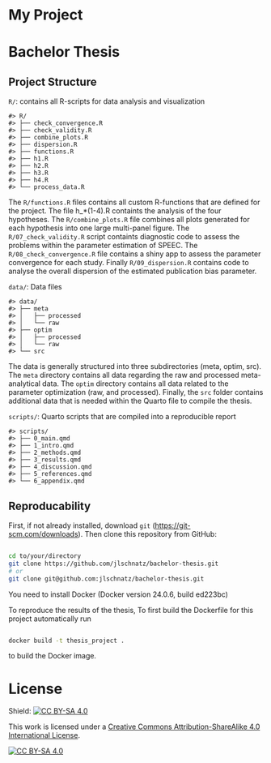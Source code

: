 # My Project


# Bachelor Thesis

## Project Structure

`R/`: contains all R-scripts for data analysis and visualization

    #> R/
    #> ├── check_convergence.R
    #> ├── check_validity.R
    #> ├── combine_plots.R
    #> ├── dispersion.R
    #> ├── functions.R
    #> ├── h1.R
    #> ├── h2.R
    #> ├── h3.R
    #> ├── h4.R
    #> └── process_data.R

The `R/functions.R` files contains all custom R-functions that are
defined for the project. The file h\_\*(1-4).R containts the analysis of
the four hypotheses. The `R/combine_plots.R` file combines all plots
generated for each hypothesis into one large multi-panel figure. The
`R/07_check_validity.R` script containts diagnostic code to assess the
problems within the parameter estimation of SPEEC. The
`R/08_check_convergence.R` file contains a shiny app to assess the
parameter convergence for each study. Finally `R/09_dispersion.R`
contains code to analyse the overall dispersion of the estimated
publication bias parameter.

`data/`: Data files

    #> data/
    #> ├── meta
    #> │   ├── processed
    #> │   └── raw
    #> ├── optim
    #> │   ├── processed
    #> │   └── raw
    #> └── src

The data is generally structured into three subdirectories (meta, optim,
src). The `meta` directory contains all data regarding the raw and
processed meta-analytical data. The `optim` directory contains all data
related to the parameter optimization (raw, and processed). Finally, the
`src` folder contains additional data that is needed within the Quarto
file to compile the thesis.

`scripts/`: Quarto scripts that are compiled into a reproducible report

    #> scripts/
    #> ├── 0_main.qmd
    #> ├── 1_intro.qmd
    #> ├── 2_methods.qmd
    #> ├── 3_results.qmd
    #> ├── 4_discussion.qmd
    #> ├── 5_references.qmd
    #> └── 6_appendix.qmd

## Reproducability

First, if not already installed, download `git`
(https://git-scm.com/downloads). Then clone this repository from GitHub:

``` bash

cd to/your/directory
git clone https://github.com/jlschnatz/bachelor-thesis.git 
# or
git clone git@github.com:jlschnatz/bachelor-thesis.git 
```

You need to install Docker (Docker version 24.0.6, build ed223bc)

To reproduce the results of the thesis, To first build the Dockerfile
for this project automatically run 

```bash

docker build -t thesis_project .

```

to build the Docker image.

# License

Shield: [![CC BY-SA
4.0](https://img.shields.io/badge/License-CC%20BY--SA%204.0-lightgrey.svg)](http://creativecommons.org/licenses/by-sa/4.0/)

This work is licensed under a [Creative Commons Attribution-ShareAlike
4.0 International
License](http://creativecommons.org/licenses/by-sa/4.0/).

[![CC BY-SA
4.0](https://licensebuttons.net/l/by-sa/4.0/88x31.png)](http://creativecommons.org/licenses/by-sa/4.0/)
